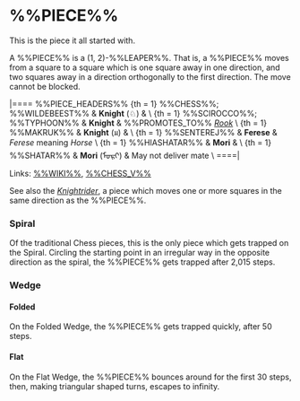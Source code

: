 # %%PIECE%%

This is the piece it all started with.

A %%PIECE%% is a (1, 2)-%%LEAPER%%. That is, a %%PIECE%% moves from a square
to a square which is one square away in one direction, and two squares away
in a direction orthogonally to the first direction. The move cannot
be blocked.

|====
%%PIECE_HEADERS%%
{th = 1} %%CHESS%%; %%WILDEBEEST%%
       & **Knight** (&#x2658;)
       & \\
{th = 1} %%SCIROCCO%%; %%TYPHOON%%
       & **Knight**
       & %%PROMOTES_TO%% [*Rook*](rook.html) \\
{th = 1} %%MAKRUK%%
       & **Knight** (&#x0E21;)
       & \\
{th = 1} %%SENTEREJ%%
       & **Ferese**
       & *Ferese* meaning *Horse* \\
{th = 1} %%HIASHATAR%%
       & **Mori**
       & \\
{th = 1} %%SHATAR%%
       & **Mori** (<span class =
                        "mongolian">&#x182E;&#x1823;&#x1837;&#x1822;</span>)
       & May not deliver mate \\
====|
      
Links: [%%WIKI%%](#wiki:Knight_(chess)),
       [%%CHESS_V%%](#piece:knight)

See also the [*Knightrider*](knightrider.html), a piece which moves
one or more squares in the same direction as the %%PIECE%%.

### Spiral

Of the traditional Chess pieces, this is the only piece which gets
trapped on the Spiral. Circling the starting point in an irregular way in the
opposite direction as the spiral, the %%PIECE%% gets trapped after 2,015 steps.

### Wedge

#### Folded

On the Folded Wedge, the %%PIECE%% gets trapped quickly, after 50 steps. 

#### Flat

On the Flat Wedge, the %%PIECE%% bounces around for the first 30 steps,
then, making triangular shaped turns, escapes to infinity.
